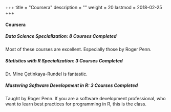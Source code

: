 +++
title = "Coursera"
description = ""
weight = 20
lastmod = 2018-02-25
+++
#### Coursera

##### Data Science Specialization: 8 Courses Completed

Most of these courses are excellent.   Especially those by Roger Penn.

##### Statistics with R Specialization: 3 Courses Completed

Dr. Mine Çetinkaya-Rundel is fantastic.

##### Mastering Software Development in R: 3 Courses Completed

Taught by Roger Penn.  If you are a software development professional, who want to learn best practices for programming in R, this is the class.
